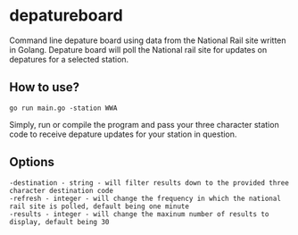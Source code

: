 # depatureboard
Command line depature board using data from the National Rail site written in Golang. Depature board will poll the National rail site for 
updates on depatures for a selected station.

## How to use?
```
go run main.go -station WWA
```
Simply, run or compile the program and pass your three character station code to receive depature updates for your station in question.

## Options
```
-destination - string - will filter results down to the provided three character destination code
-refresh - integer - will change the frequency in which the national rail site is polled, default being one minute
-results - integer - will change the maxinum number of results to display, default being 30
```
